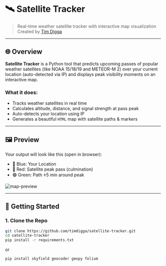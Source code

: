 # 🛰️ Satellite Tracker

> Real-time weather satellite tracker with interactive map visualization  
> Created by [Tim Digga](https://github.com/timdigga)

---

## 🌐 Overview

**Satellite Tracker** is a Python tool that predicts upcoming passes of popular weather satellites (like NOAA 15/18/19 and METEOR-M 2) over your current location (auto-detected via IP) and displays peak visibility moments on an interactive map.

### What it does:

- Tracks weather satellites in real time
- Calculates altitude, distance, and signal strength at pass peak
- Auto-detects your location using IP
- Generates a beautiful `HTML` map with satellite paths & markers

---

## 🖼️ Preview

Your output will look like this (open in browser):

- 📍 Blue: Your Location  
- 🔴 Red: Satellite peak pass (culmination)  
- 🟢 Green: Path ±5 min around peak  

![map-preview](https://user-images.githubusercontent.com/yourimage.png) <!-- Optional: replace with real image -->

---

## 🚀 Getting Started

### 1. Clone the Repo

```bash
git clone https://github.com/timdigga/satellite-tracker.git
cd satellite-tracker
pip install -r requirements.txt
```
or 
```
pip install skyfield geocoder geopy folium
```


